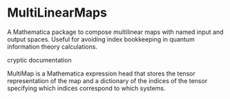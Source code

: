 # MultiLinearMaps
A Mathematica package to compose multilinear maps with named input and output spaces. 
Useful for avoiding index bookkeeping in quantum information theory calculations.

cryptic documentation

MultiMap is a Mathematica expression head that stores the tensor representation of the map 
and a dictionary of the indices of the tensor specifying which indices correspond to which systems. 
